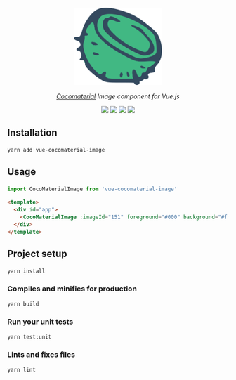 <p align="center">
<img src="https://github.com/astagi/vue-cocomaterial-image/blob/master/public/food_fruit_coconut.png?raw=true" width="200">
</p>

<p align="center">
  <i><a href="https://cocomaterial.com">Cocomaterial</a> Image component for Vue.js</i>
</p>

<p align="center">
  <a href="https://www.npmjs.com/package/vue-cocomaterial-image"><img src="https://img.shields.io/npm/v/vue-cocomaterial-image.svg"></a>
  <a href="https://travis-ci.org/astagi/vue-cocomaterial-image"><img src="https://travis-ci.org/astagi/vue-cocomaterial-image.svg?branch=master"></a>
  <a href="https://codecov.io/gh/astagi/vue-cocomaterial-image"><img src="https://codecov.io/gh/astagi/vue-cocomaterial-image/branch/master/graph/badge.svg"></a>
  <a href=""><img src="https://img.shields.io/npm/l/express.svg"></a>
</p>

## Installation

```bash
yarn add vue-cocomaterial-image
```

## Usage

```js
import CocoMaterialImage from 'vue-cocomaterial-image'
```

```html
<template>
  <div id="app">
    <CocoMaterialImage :imageId="151" foreground="#000" background="#fff" />
  </div>
</template>
```

## Project setup
```
yarn install
```

### Compiles and minifies for production
```
yarn build
```

### Run your unit tests
```
yarn test:unit
```

### Lints and fixes files
```
yarn lint
```
